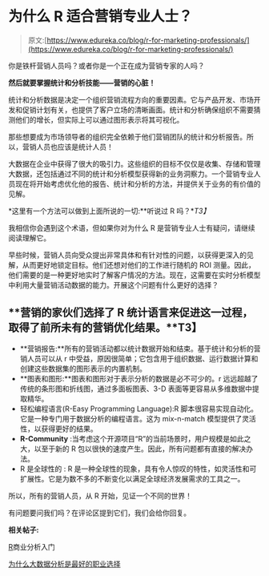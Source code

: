 # 为什么 R 适合营销专业人士？

> 原文:[https://www.edureka.co/blog/r-for-marketing-professionals/](https://www.edureka.co/blog/r-for-marketing-professionals/)

你是铁杆营销人员吗？或者你是一个正在成为营销专家的人吗？

**然后就要掌握统计和分析技能——营销的心脏！**

统计和分析数据是决定一个组织营销流程方向的重要因素。它与产品开发、市场开发和促销计划有关，也提供了客户立场的清晰画面。统计和分析确保组织不需要猜测他们的增长，但实际上可以通过图形表示将其可视化。

那些想要成为市场领导者的组织完全依赖于他们营销团队的统计和分析报告。所以，营销人员也应该是统计人员！

大数据在企业中获得了很大的吸引力。这些组织的目标不仅仅是收集、存储和管理大数据，还包括通过不同的统计和分析模型获得新的业务洞察力。一个营销专业人员现在将开始考虑优化他的报告、统计和分析的方法，并提供关于业务的有价值的见解。

*这里有一个方法可以做到上面所说的一切:**听说过 R 吗？**T3】*

我相信你会遇到这个术语，但如果你对为什么 R 是营销专业人士有疑问，请继续阅读理解它。

早些时候，营销人员向受众提出非常具体和有针对性的问题，以获得更深入的见解，从而更好地锁定目标。他们还想对他们的工作进行随机的 ROI 测量。因此，他们需要的是一种更好地实时了解客户情况的方法。现在，这需要在实时分析模型中利用大量营销活动数据的能力。开展这个问题有什么更好的选择？

## **营销的家伙们选择了 R 统计语言来促进这一过程，取得了前所未有的营销优化结果。**T3】

*   **营销报告:**所有的营销活动都以统计数据开始和结束。基于统计和分析的营销人员可以从 r 中受益，原因很简单；它包含用于组织数据、运行数据计算和创建这些数据集的图形表示的内置机制。
*   **图表和图形:**图表和图形对于表示分析的数据是必不可少的。r 远远超越了传统的条形图和折线图，通过多面板图表、3-D 表面等更容易从多维数据中提取精华。
*   轻松编程语言(R-Easy Programming Language):R 脚本很容易实现自动化。它是一种专门用于数据分析的编程语言。这为 mix-n-match 模型提供了灵活性，以获得更好的结果。
*   **R-Community** :当考虑这个开源项目“R”的当前场景时，用户规模是如此之大，以至于新的 R 包以很快的速度产生。因此，所有问题都有直接的解决办法。
*   R 是全球性的 : R 是一种全球性的现象，具有令人惊叹的特性，如灵活性和可扩展性。它是为数不多的不断变化以满足全球经济发展需求的工具之一。

所以，所有的营销人员，从 R 开始，见证一个不同的世界！

有问题要问我们吗？在评论区提到它们，我们会给你回复。

**相关帖子:**

[R](https://www.edureka.co/r-for-analytics)商业分析入门

[为什么大数据分析是最好的职业选择](https://www.edureka.co/blog/10-reasons-why-big-data-analytics-is-the-best-career-move)